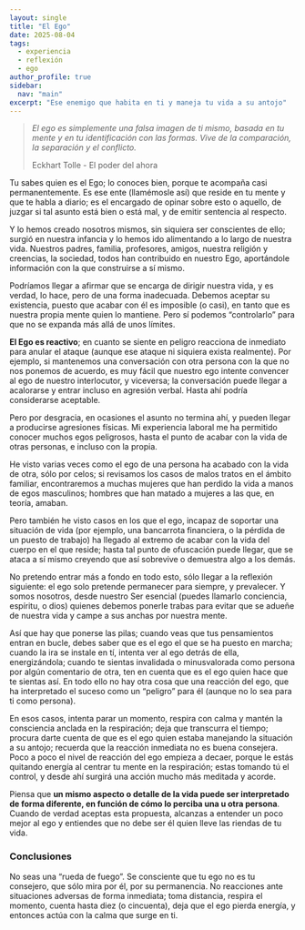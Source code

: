 ```yaml
---
layout: single
title: "El Ego"
date: 2025-08-04
tags:
  - experiencia
  - reflexión
  - ego
author_profile: true
sidebar:
  nav: "main"
excerpt: "Ese enemigo que habita en ti y maneja tu vida a su antojo"
---
```


> *El ego es simplemente una falsa imagen de ti mismo, basada en tu mente y en tu identificación con las formas. Vive de la comparación, la separación y el conflicto.*
> 
> Eckhart Tolle - El poder del ahora

Tu sabes quien es el Ego; lo conoces bien, porque te acompaña casi permanentemente. Es ese ente (llamémosle así) que reside en tu mente y que te habla a diario; es el encargado de opinar sobre esto o aquello, de juzgar si tal asunto está bien o está mal, y de emitir sentencia al respecto. 

Y lo hemos creado nosotros mismos, sin siquiera ser conscientes de ello; surgió en nuestra infancia y lo hemos ido alimentando a lo largo de nuestra vida. Nuestros padres, familia, profesores, amigos, nuestra religión y creencias, la sociedad, todos han contribuido en nuestro Ego, aportándole información con la que construirse a sí mismo. 

Podríamos llegar a afirmar que se encarga de dirigir nuestra vida, y es verdad, lo hace, pero de una forma inadecuada. Debemos aceptar su existencia, puesto que acabar con él es imposible (o casi), en tanto que es nuestra propia mente quien lo mantiene. Pero sí podemos “controlarlo” para que no se expanda más allá de unos límites.

**El Ego es reactivo**; en cuanto se siente en peligro reacciona de inmediato para anular el ataque (aunque ese ataque ni siquiera exista realmente). Por ejemplo, si mantenemos una conversación con otra persona con la que no nos ponemos de acuerdo, es muy fácil que nuestro ego intente convencer al ego de nuestro interlocutor, y viceversa; la conversación puede llegar a acalorarse y entrar incluso en agresión verbal. Hasta ahí podría considerarse aceptable.

Pero por desgracia, en ocasiones el asunto no termina ahí, y pueden llegar a producirse agresiones físicas. Mi experiencia laboral me ha permitido conocer muchos egos  peligrosos, hasta el punto de acabar con la vida de otras personas, e incluso con la propia.

He visto varias veces como el ego de una persona ha acabado con la vida de otra, sólo por celos; si revisamos los casos de malos tratos en el ámbito familiar, encontraremos a muchas mujeres que han perdido la vida a manos de egos masculinos; hombres que han matado a mujeres a las que, en teoría, amaban.

Pero también he visto casos en los que el ego, incapaz de soportar una situación de vida (por ejemplo, una bancarrota financiera, o la pérdida de un puesto de trabajo) ha llegado al extremo de acabar con la vida del cuerpo en el que reside; hasta tal punto de ofuscación puede llegar, que se ataca a sí mismo creyendo que así sobrevive o demuestra algo a los demás.

No pretendo entrar más a fondo en todo esto, sólo llegar a la reflexión siguiente: el ego solo pretende permanecer para siempre, y prevalecer.  Y somos nosotros, desde nuestro Ser esencial (puedes llamarlo conciencia, espíritu, o dios) quienes debemos ponerle trabas para evitar que se adueñe de nuestra vida y campe a sus anchas por nuestra mente.

Así que hay que ponerse las pilas; cuando veas que tus pensamientos entran en bucle, debes saber que es el ego el que se ha puesto en marcha; cuando la ira se instale en tí, intenta ver al ego detrás de ella, energizándola; cuando te sientas invalidada o minusvalorada como persona por algún comentario de otra, ten en cuenta que es el ego quien hace que te sientas así. En todo ello no hay otra cosa que una reacción del ego, que ha interpretado el suceso como un “peligro” para él (aunque no lo sea para ti como persona).

En esos casos, intenta parar un momento, respira con calma y mantén la consciencia anclada en la respiración; deja que transcurra el tiempo; procura darte cuenta de que es el ego quien estaba manejando la situación a su antojo; recuerda que la reacción inmediata no es buena consejera. Poco a poco el nivel de reacción del ego empieza a decaer, porque le estás quitando energía al centrar tu mente en la respiración; estas tomando tú el control, y desde ahí surgirá una acción mucho más meditada y acorde.

Piensa que **un mismo aspecto o detalle de la vida puede ser interpretado de forma diferente, en función de cómo lo perciba una u otra persona**. Cuando de verdad aceptas esta propuesta, alcanzas a entender un poco mejor al ego y entiendes que no debe ser él quien lleve las riendas de tu vida.
### Conclusiones

No seas una “rueda de fuego”. Se consciente que tu ego no es tu consejero, que sólo mira por él, por su permanencia. No reacciones ante situaciones adversas de forma inmediata; toma distancia, respira el momento, cuenta hasta diez (o cincuenta), deja que el ego pierda energía, y entonces actúa con la calma que surge en ti.